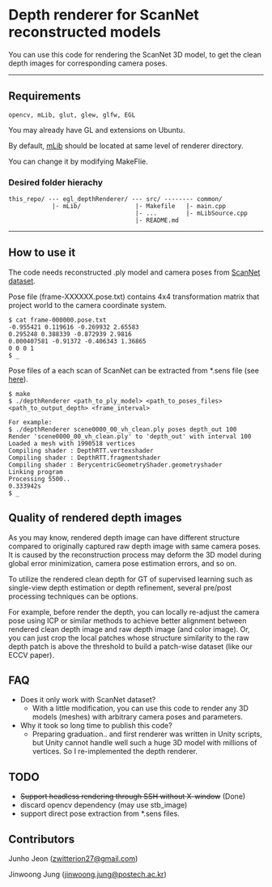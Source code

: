 # Depth renderer for ScanNet reconstructed models

You can use this code for rendering the ScanNet 3D model, to get the clean depth images for corresponding camera poses.

---
## Requirements

    opencv, mLib, glut, glew, glfw, EGL

You may already have GL and extensions on Ubuntu.

By default, [mLib](https://github.com/niessner/mLib) should be located at same level of renderer directory. 

You can change it by modifying MakeFlie.

### Desired folder hierachy

    this_repo/ --- egl_depthRenderer/ --- src/ -------- common/
                |- mLib/               |- Makefile   |- main.cpp
                                       |- ...        |- mLibSource.cpp
                                       |- README.md



---

## How to use it

The code needs reconstructed .ply model and camera poses from [ScanNet dataset](http://www.scan-net.org).

Pose file (frame-XXXXXX.pose.txt) contains 4x4 transformation matrix that project world to the camera coordinate system.

    $ cat frame-000000.pose.txt
    -0.955421 0.119616 -0.269932 2.65583
    0.295248 0.388339 -0.872939 2.9816
    0.000407581 -0.91372 -0.406343 1.36865
    0 0 0 1
    $ _

Pose files of a each scan of ScanNet can be extracted from *.sens file (see [here](https://github.com/ScanNet/ScanNet/tree/master/SensReader)).

    $ make
    $ ./depthRenderer <path_to_ply_model> <path_to_poses_files> <path_to_output_depth> <frame_interval>
    
    For example:
    $ ./depthRenderer scene0000_00_vh_clean.ply poses depth_out 100
    Render 'scene0000_00_vh_clean.ply' to 'depth_out' with interval 100
    Loaded a mesh with 1990518 vertices
    Compiling shader : DepthRTT.vertexshader
    Compiling shader : DepthRTT.fragmentshader
    Compiling shader : BerycentricGeometryShader.geometryshader
    Linking program
    Processing 5500..
    0.333942s
    $ _

## Quality of rendered depth images
As you may know, rendered depth image can have different structure compared to originally captured raw depth image with same camera poses. It is caused by the reconstruction process may deform the 3D model during global error minimization, camera pose estimation errors, and so on.

To utilize the rendered clean depth for GT of supervised learning such as single-view depth estimation or depth refinement, several pre/post processing techniques can be options.

For example, before render the depth, you can locally re-adjust the camera pose using ICP or similar methods to achieve better alignment between rendered clean depth image and raw depth image (and color image). Or, you can just crop the local patches whose structure similarity to the raw depth patch is above the threshold to build a patch-wise dataset (like our ECCV paper).

## FAQ
- Does it only work with ScanNet dataset?
  - With a little modification, you can use this code to render any 3D models (meshes) with arbitrary camera poses and parameters.
- Why it took so long time to publish this code?
  - Preparing graduation.. and first renderer was written in Unity scripts, but Unity cannot handle well such a huge 3D model with millions of vertices. So I re-implemented the depth renderer.

## TODO
- ~~Support headless rendering through SSH without X-window~~ (Done)
- discard opencv dependency (may use stb_image)
- support direct pose extraction from *.sens files.

## Contributors
Junho Jeon (zwitterion27@gmail.com)

Jinwoong Jung (jinwoong.jung@postech.ac.kr)
